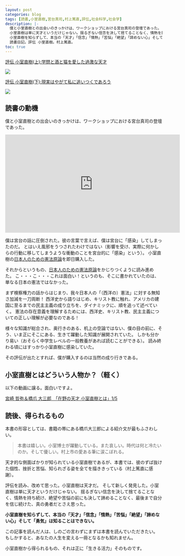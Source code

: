 ```yaml
---
layout: post
categories: blog
tags: [読書,小室直樹,宮台真司,村上篤直,評伝,社会科学,社会学]
description: |-
  僕と小室直樹との出会いのきっかけは、ワークショップにおける宮台真司の登壇であった。
  小室直樹は単に天才というだけじゃない。揺るぎない信念を決して捨てることなく、情熱を持ち続け、絶望や苦悩の前にも決して諦めることなく、最後まで自分を信じ続けた、真の勇者だとさえ思った。
  小室直樹を知らずして、本当の「天才」「信念」「情熱」「苦悩」「絶望」「諦めない心」そして「勇気」は知ることはできない！
  読書日記。評伝 小室直樹。村上篤直。
toc: true
---
```


[評伝 小室直樹(上):学問と酒と猫を愛した過激な天才](https://amzn.to/2H457vS)

<a target="_blank"  href="https://www.amazon.co.jp/gp/product/4623083845/ref=as_li_tl?ie=UTF8&camp=247&creative=1211&creativeASIN=4623083845&linkCode=as2&tag=suzuito-22&linkId=ea29ba8a51295b50ba0f190be1a4b819"><img border="0" src="//ws-fe.amazon-adsystem.com/widgets/q?_encoding=UTF8&MarketPlace=JP&ASIN=4623083845&ServiceVersion=20070822&ID=AsinImage&WS=1&Format=_SL250_&tag=suzuito-22" ></a><img src="//ir-jp.amazon-adsystem.com/e/ir?t=suzuito-22&l=am2&o=9&a=4623083845" width="1" height="1" border="0" alt="" style="border:none !important; margin:0px !important;" />

[評伝 小室直樹(下):現実はやがて私に追いつくであろう](https://amzn.to/2Jojxst)

<a target="_blank"  href="https://www.amazon.co.jp/gp/product/4623083853/ref=as_li_tl?ie=UTF8&camp=247&creative=1211&creativeASIN=4623083853&linkCode=as2&tag=suzuito-22&linkId=bc5507245086d1f206bd70dc8fdaaeb0"><img border="0" src="//ws-fe.amazon-adsystem.com/widgets/q?_encoding=UTF8&MarketPlace=JP&ASIN=4623083853&ServiceVersion=20070822&ID=AsinImage&WS=1&Format=_SL250_&tag=suzuito-22" ></a><img src="//ir-jp.amazon-adsystem.com/e/ir?t=suzuito-22&l=am2&o=9&a=4623083853" width="1" height="1" border="0" alt="" style="border:none !important; margin:0px !important;" />

## 読書の動機

僕と小室直樹との出会いのきっかけは、ワークショップにおける宮台真司の登壇であった。

<iframe width="560" height="315" src="https://www.youtube.com/embed/wdWYWBMfVzg" frameborder="0" allow="accelerometer; autoplay; encrypted-media; gyroscope; picture-in-picture" allowfullscreen></iframe>

僕は宮台の話に圧倒された。彼の言葉で言えば、僕は宮台に「感染」してしまったのだ。
とはいえ風邪をうつされたわけではない（影響を受け、実際に何かしらの行動に移してしまうような衝動のことを宮台的に「感染」という）。
小室直樹の[日本人のための憲法原論](https://amzn.to/2LlXvsM)を即日購入した。

それからというもの、[日本人のための憲法原論](https://amzn.to/2LlXvsM)をかじりつくように読み進めた。
こ・・・こ・・・これは面白い！というのも、そこに書かれていたのは、単なる日本の憲法ではなかった。

まず検察権力の話からはじまり、我々日本人の「（西洋の）憲法」に対する無知さ加減を一刀両断！
西洋史から語りはじめ、キリスト教に触れ、アメリカの建国に至るまでの民主主義の成り立ちを、ダイナミックに、順を追って述べていく。
憲法の存在意義を理解するためには、西洋史、キリスト教、民主主義についての正しい理解が必要なのである！

様々な知識が総合され、奥行きのある、机上の空論ではない、僕の目の前に、そう、いま正にそこにある、生きて躍動した知識が展開されていた。
しかも分かり易い（おそらく中学生レベルの一般教養があれば読むことができる）。
読み終わる頃にはすっかり小室直樹に感染していた。

その評伝が出たとすれば、僕が購入するのは当然の成り行きである。

## 小室直樹とはどういう人物か？（軽く）

以下の動画に譲る。面白いですよ。

<script type="application/javascript" src="https://embed.nicovideo.jp/watch/sm23715193/script?w=640&h=360"></script><noscript><a href="https://www.nicovideo.jp/watch/sm23715193">宮崎 哲弥＆橋爪 大三郎　「在野の天才 小室直樹とは」1/5</a></noscript>

## 読後、得られるもの

本書の形容としては、書籍の帯にある橋爪大三郎による紹介文が最もふさわしい。

> 本書は嬉しい。小室博士が躍動している。また哀しい。時代は何と冷たいのか。そして優しい。村上市の愛ある筆に涙こぼれる。

天才的な側面ばかりが知られている小室直樹であるが、本書では、彼のずば抜けた個性、挫折と苦悩、知られざる姿を全てを描ききっている（村上篤直に感謝）。

評伝を読み、改めて思った。小室直樹は天才だ。
そして新しく発見した。小室直樹は単に天才というだけじゃない。
揺るぎない信念を決して捨てることなく、情熱を持ち続け、絶望や苦悩の前にも決して諦めることなく、最後まで自分を信じ続けた、真の勇者だとさえ思った。

**小室直樹を知らずして、本当の「天才」「信念」「情熱」「苦悩」「絶望」「諦めない心」そして「勇気」は知ることはできない。**

この記事を読んだ人は、しのごの言わずにまずは本書を読んでいただきたい。
もしかすると、あなたの人生を変える一冊となるかも知れません。

小室直樹から得られるもの、それは正に「生きる活力」そのものです。
